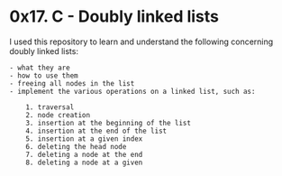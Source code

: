 # 0x17. C - Doubly linked lists

I used this repository to learn and understand the following concerning doubly linked lists:

    - what they are
    - how to use them
    - freeing all nodes in the list
    - implement the various operations on a linked list, such as:

        1. traversal
        2. node creation
        3. insertion at the beginning of the list
        4. insertion at the end of the list
        5. insertion at a given index
        6. deleting the head node
        7. deleting a node at the end
        8. deleting a node at a given
